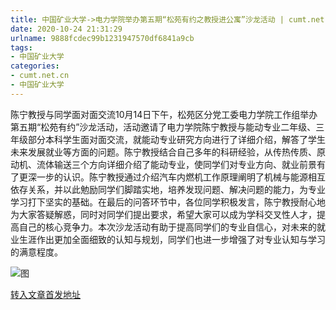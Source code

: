```yaml
---
title: 中国矿业大学->电力学院举办第五期“松苑有约之教授进公寓”沙龙活动 | cumt.net.cn
date: 2020-10-24 21:31:29
urlname: 9888fcdec99b1231947570df6841a9cb
tags: 
- 中国矿业大学
categories:
- cumt.net.cn
- 中国矿业大学
---
```

陈宁教授与同学面对面交流10月14日下午，松苑区分党工委电力学院工作组举办第五期“松苑有约”沙龙活动，活动邀请了电力学院陈宁教授与能动专业二年级、三年级部分本科学生面对面交流，就能动专业研究方向进行了详细介绍，解答了学生未来发展就业等方面的问题。陈宁教授结合自己多年的科研经验，从传热传质、原动机、流体输送三个方向详细介绍了能动专业，使同学们对专业方向、就业前景有了更深一步的认识。陈宁教授通过介绍汽车内燃机工作原理阐明了机械与能源相互依存关系，并以此勉励同学们脚踏实地，培养发现问题、解决问题的能力，为专业学习打下坚实的基础。在最后的问答环节中，各位同学积极发言，陈宁教授耐心地为大家答疑解惑，同时对同学们提出要求，希望大家可以成为学科交叉性人才，提高自己的核心竞争力。本次沙龙活动有助于提高同学们的专业自信心，对未来的就业生涯作出更加全面细致的认知与规划，同学们也进一步增强了对专业认知与学习的满意程度。

![图](http://xwzx.cumt.edu.cn/_upload/article/images/7f/d7/46ef6f384826b175a10044cf3d21/945d5a00-40d0-4f63-a4ab-bbb161131df9.jpg)

[转入文章首发地址](http://xwzx.cumt.edu.cn/d1/74/c523a577908/page.htm)
